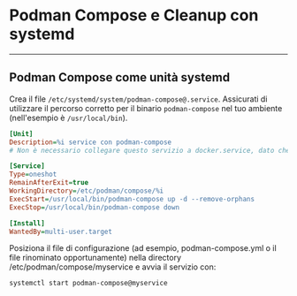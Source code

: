 # Podman Compose e Cleanup con systemd

---

## Podman Compose come unità systemd

Crea il file `/etc/systemd/system/podman-compose@.service`. Assicurati di utilizzare il percorso corretto per il binario `podman-compose` nel tuo ambiente (nell'esempio è `/usr/local/bin`).

```ini
[Unit]
Description=%i service con podman-compose
# Non è necessario collegare questo servizio a docker.service, dato che Podman non utilizza un daemon centrale

[Service]
Type=oneshot
RemainAfterExit=true
WorkingDirectory=/etc/podman/compose/%i
ExecStart=/usr/local/bin/podman-compose up -d --remove-orphans
ExecStop=/usr/local/bin/podman-compose down

[Install]
WantedBy=multi-user.target
```

Posiziona il file di configurazione (ad esempio, podman-compose.yml o il file rinominato opportunamente) nella directory /etc/podman/compose/myservice e avvia il servizio con:

```shell
systemctl start podman-compose@myservice
```
